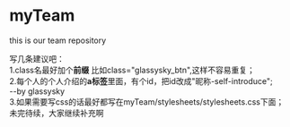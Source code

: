 # myTeam
this is our team repository

写几条建议吧：<br>
1.class名最好加个<b>前缀</b> 比如class="glassysky_btn",这样不容易重复； <br>
2.每个人的个人介绍的<b>a标签</b>里面，有个id，把id改成"昵称-self-introduce"; <br>
--by glassysky <br>
3.如果需要写css的话最好都写在myTeam/stylesheets/stylesheets.css下面；<br>
未完待续，大家继续补充啊 <br>
